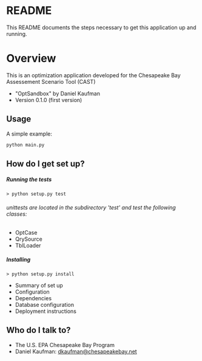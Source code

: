 # README #

This README documents the steps necessary to get this application
up and running.

# Overview
This is an optimization application developed for
the Chesapeake Bay Assessement Scenario Tool (CAST)


* "OptSandbox" by Daniel Kaufman
* Version 0.1.0 (first version)

## Usage

A simple example:

```python
python main.py
```

## How do I get set up? ###

##### Running the tests

    > python setup.py test

###### unittests are located in the subdirectory 'test' and test the following classes:
* OptCase
* QrySource
* TblLoader

##### Installing

    > python setup.py install


* Summary of set up
* Configuration
* Dependencies
* Database configuration
* Deployment instructions

## Who do I talk to? ###

* The U.S. EPA Chesapeake Bay Program
* Daniel Kaufman: dkaufman@chesapeakebay.net